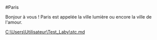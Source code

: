 #Paris 

Bonjour à vous !
Paris est appelée la ville lumière ou encore la ville de l'amour.

[C:\Users\Utilisateur\Test_Laby\stc.md](stc.md)
